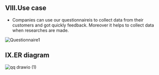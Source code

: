 ## VIII.Use case
- Companies can use our questionnaireis  to collect data from their customers and got quickly feedback. Moreover it helps to collect data when researches are made.

![Questionnaire1](https://user-images.githubusercontent.com/76019638/141781207-27704d81-2050-49bb-a77b-e70e8b6ba6eb.png)



## IX.ER diagram


![qq drawio (1)](https://user-images.githubusercontent.com/76019638/141795018-3b64dd47-bd0a-49a6-a26a-28fc94969081.png)
